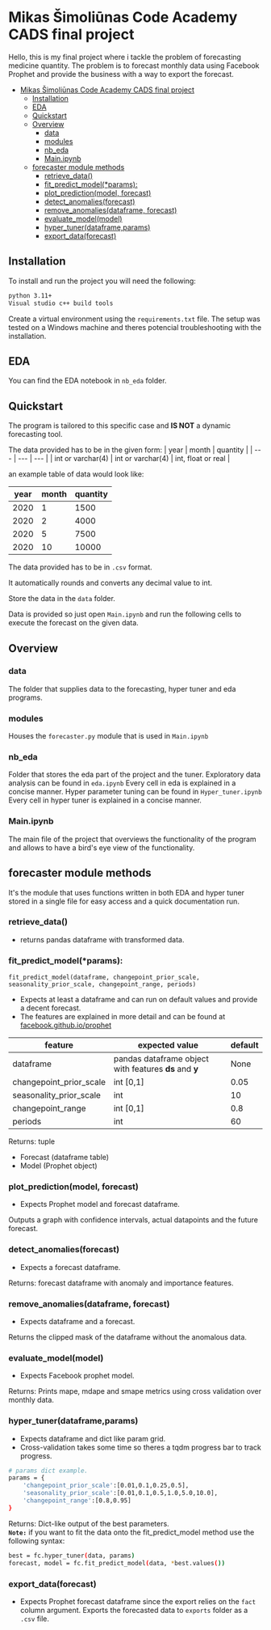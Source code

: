 # Mikas Šimoliūnas Code Academy CADS final project

Hello, this is my final project where i tackle the problem of forecasting medicine quantity.
The problem is to forecast monthly data using Facebook Prophet and provide the business with a way to export the forecast.

- [Mikas Šimoliūnas Code Academy CADS final project](#mikas-šimoliūnas-code-academy-cads-final-project)
  - [Installation](#installation)
  - [EDA](#eda)
  - [Quickstart](#quickstart)
  - [Overview](#overview)
    - [data](#data)
    - [modules](#modules)
    - [nb_eda](#nb_eda)
    - [Main.ipynb](#mainipynb)
  - [forecaster module methods](#forecaster-module-methods)
    - [retrieve_data()](#retrieve_data)
    - [fit_predict_model(\*params):](#fit_predict_modelparams)
    - [plot_prediction(model, forecast)](#plot_predictionmodel-forecast)
    - [detect_anomalies(forecast)](#detect_anomaliesforecast)
    - [remove_anomalies(dataframe, forecast)](#remove_anomaliesdataframe-forecast)
    - [evaluate_model(model)](#evaluate_modelmodel)
    - [hyper_tuner(dataframe,params)](#hyper_tunerdataframeparams)
    - [export_data(forecast)](#export_dataforecast)

## Installation

To install and run the project you will need the following:

```bash
python 3.11+
Visual studio c++ build tools
```

Create a virtual environment using the `requirements.txt` file.
The setup was tested on a Windows machine and theres potencial troubleshooting with the installation.

## EDA

You can find the EDA notebook in `nb_eda` folder.

## Quickstart

The program is tailored to this specific case and **IS NOT** a dynamic forecasting tool.

The data provided has to be in the given form:
| year | month | quantity |
| --- | --- | --- |
| int or varchar(4) | int or varchar(4) | int, float or real |

an example table of data would look like:

| year | month | quantity |
| ---- | ----- | -------- |
| 2020 | 1     | 1500     |
| 2020 | 2     | 4000     |
| 2020 | 5     | 7500     |
| 2020 | 10    | 10000    |

The data provided has to be in `.csv` format.

It automatically rounds and converts any decimal value to int.

Store the data in the `data` folder.

Data is provided so just open `Main.ipynb` and run the following cells to execute the forecast on the given data.

## Overview

### data

The folder that supplies data to the forecasting, hyper tuner and eda programs.

### modules

Houses the `forecaster.py` module that is used in `Main.ipynb`

### nb_eda

Folder that stores the eda part of the project and the tuner.
Exploratory data analysis can be found in `eda.ipynb` Every cell in eda is explained in a concise manner.
Hyper parameter tuning can be found in `Hyper_tuner.ipynb` Every cell in hyper tuner is explained in a concise manner.

### Main.ipynb

The main file of the project that overviews the functionality of the program and allows to have a bird's eye view of the functionality.

## forecaster module methods

It's the module that uses functions written in both EDA and hyper tuner stored in a single file for easy access and a quick documentation run.

### retrieve_data()

- returns pandas dataframe with transformed data.

### fit_predict_model(\*params):

`fit_predict_model(dataframe, changepoint_prior_scale, seasonality_prior_scale, changepoint_range, periods)`

- Expects at least a dataframe and can run on default values and provide a decent forecast.
- The features are explained in more detail and can be found at [facebook.github.io/prophet](https://facebook.github.io/prophet/docs/trend_changepoints.html)

| feature                 | expected value                                         | default |
| ----------------------- | ------------------------------------------------------ | ------- |
| dataframe               | pandas dataframe object with features **ds** and **y** | None    |
| changepoint_prior_scale | int [0,1]                                              | 0.05    |
| seasonality_prior_scale | int                                                    | 10      |
| changepoint_range       | int [0,1]                                              | 0.8     |
| periods                 | int                                                    | 60      |

Returns: tuple

- Forecast (dataframe table)
- Model (Prophet object)

### plot_prediction(model, forecast)

- Expects Prophet model and forecast dataframe.<br>

Outputs a graph with confidence intervals, actual datapoints and the future forecast.

### detect_anomalies(forecast)

- Expects a forecast dataframe.

Returns: forecast dataframe with anomaly and importance features.

### remove_anomalies(dataframe, forecast)

- Expects dataframe and a forecast.

Returns the clipped mask of the dataframe without the anomalous data.

### evaluate_model(model)

- Expects Facebook prophet model.

Returns: Prints mape, mdape and smape metrics using cross validation over monthly data.

### hyper_tuner(dataframe,params)

- Expects dataframe and dict like param grid.
- Cross-validation takes some time so theres a tqdm progress bar to track progress.

```bash
# params dict example.
params = {
    'changepoint_prior_scale':[0.01,0.1,0.25,0.5],
    'seasonality_prior_scale':[0.01,0.1,0.5,1.0,5.0,10.0],
    'changepoint_range':[0.8,0.95]
}
```

Returns: Dict-like output of the best parameters.<br>
**`Note:`** if you want to fit the data onto the fit_predict_model method use the following syntax:

```bash
best = fc.hyper_tuner(data, params)
forecast, model = fc.fit_predict_model(data, *best.values())
```

### export_data(forecast)

- Expects Prophet forecast dataframe since the export relies on the `fact` column argument.
  Exports the forecasted data to `exports` folder as a `.csv` file.
